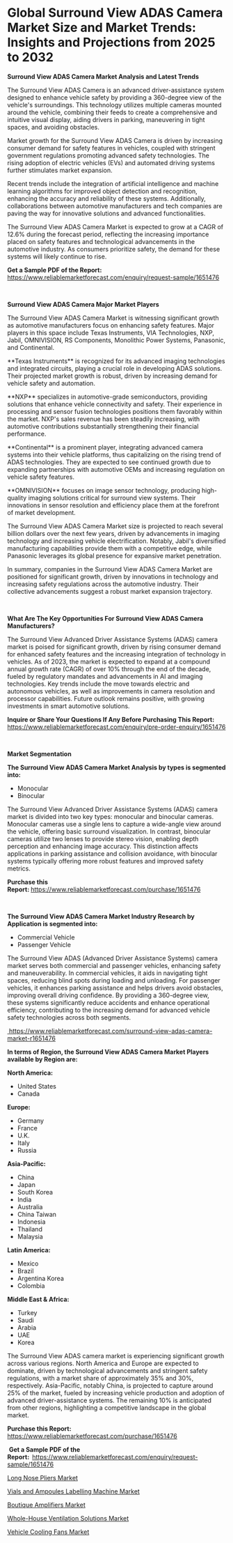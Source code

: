 <p><h1>Global Surround View ADAS Camera Market Size and Market Trends: Insights and Projections from 2025 to 2032</h1></p><p><strong>Surround View ADAS Camera Market Analysis and Latest Trends</strong></p>
<p><p>The Surround View ADAS Camera is an advanced driver-assistance system designed to enhance vehicle safety by providing a 360-degree view of the vehicle's surroundings. This technology utilizes multiple cameras mounted around the vehicle, combining their feeds to create a comprehensive and intuitive visual display, aiding drivers in parking, maneuvering in tight spaces, and avoiding obstacles. </p><p>Market growth for the Surround View ADAS Camera is driven by increasing consumer demand for safety features in vehicles, coupled with stringent government regulations promoting advanced safety technologies. The rising adoption of electric vehicles (EVs) and automated driving systems further stimulates market expansion. </p><p>Recent trends include the integration of artificial intelligence and machine learning algorithms for improved object detection and recognition, enhancing the accuracy and reliability of these systems. Additionally, collaborations between automotive manufacturers and tech companies are paving the way for innovative solutions and advanced functionalities. </p><p>The Surround View ADAS Camera Market is expected to grow at a CAGR of 12.6% during the forecast period, reflecting the increasing importance placed on safety features and technological advancements in the automotive industry. As consumers prioritize safety, the demand for these systems will likely continue to rise.</p></p>
<p><strong>Get a Sample PDF of the Report:&nbsp;</strong> <a href="https://www.reliablemarketforecast.com/enquiry/request-sample/1651476?utm_campaign=2516&utm_medium=2&utm_source=Github&utm_content=ia&utm_term=23032025&utm_id=surround-view-adas-camera">https://www.reliablemarketforecast.com/enquiry/request-sample/1651476</a></p>
<p>&nbsp;</p>
<p><strong>Surround View ADAS Camera Major Market Players</strong></p>
<p><p>The Surround View ADAS Camera Market is witnessing significant growth as automotive manufacturers focus on enhancing safety features. Major players in this space include Texas Instruments, VIA Technologies, NXP, Jabil, OMNIVISION, RS Components, Monolithic Power Systems, Panasonic, and Continental.</p><p>**Texas Instruments** is recognized for its advanced imaging technologies and integrated circuits, playing a crucial role in developing ADAS solutions. Their projected market growth is robust, driven by increasing demand for vehicle safety and automation.</p><p>**NXP** specializes in automotive-grade semiconductors, providing solutions that enhance vehicle connectivity and safety. Their experience in processing and sensor fusion technologies positions them favorably within the market. NXP's sales revenue has been steadily increasing, with automotive contributions substantially strengthening their financial performance.</p><p>**Continental** is a prominent player, integrating advanced camera systems into their vehicle platforms, thus capitalizing on the rising trend of ADAS technologies. They are expected to see continued growth due to expanding partnerships with automotive OEMs and increasing regulation on vehicle safety features.</p><p>**OMNIVISION** focuses on image sensor technology, producing high-quality imaging solutions critical for surround view systems. Their innovations in sensor resolution and efficiency place them at the forefront of market development.</p><p>The Surround View ADAS Camera Market size is projected to reach several billion dollars over the next few years, driven by advancements in imaging technology and increasing vehicle electrification. Notably, Jabil's diversified manufacturing capabilities provide them with a competitive edge, while Panasonic leverages its global presence for expansive market penetration.</p><p>In summary, companies in the Surround View ADAS Camera Market are positioned for significant growth, driven by innovations in technology and increasing safety regulations across the automotive industry. Their collective advancements suggest a robust market expansion trajectory.</p></p>
<p>&nbsp;</p>
<p><strong>What Are The Key Opportunities For Surround View ADAS Camera Manufacturers?</strong></p>
<p><p>The Surround View Advanced Driver Assistance Systems (ADAS) camera market is poised for significant growth, driven by rising consumer demand for enhanced safety features and the increasing integration of technology in vehicles. As of 2023, the market is expected to expand at a compound annual growth rate (CAGR) of over 10% through the end of the decade, fueled by regulatory mandates and advancements in AI and imaging technologies. Key trends include the move towards electric and autonomous vehicles, as well as improvements in camera resolution and processor capabilities. Future outlook remains positive, with growing investments in smart automotive solutions.</p></p>
<p><strong>Inquire or Share Your Questions If Any Before Purchasing This Report:</strong> <a href="https://www.reliablemarketforecast.com/enquiry/pre-order-enquiry/1651476?utm_campaign=2516&utm_medium=2&utm_source=Github&utm_content=ia&utm_term=23032025&utm_id=surround-view-adas-camera">https://www.reliablemarketforecast.com/enquiry/pre-order-enquiry/1651476</a></p>
<p>&nbsp;</p>
<p><strong>Market Segmentation</strong></p>
<p><strong>The Surround View ADAS Camera Market Analysis by types is segmented into:</strong></p>
<p><ul><li>Monocular</li><li>Binocular</li></ul></p>
<p><p>The Surround View Advanced Driver Assistance Systems (ADAS) camera market is divided into two key types: monocular and binocular cameras. Monocular cameras use a single lens to capture a wide-angle view around the vehicle, offering basic surround visualization. In contrast, binocular cameras utilize two lenses to provide stereo vision, enabling depth perception and enhancing image accuracy. This distinction affects applications in parking assistance and collision avoidance, with binocular systems typically offering more robust features and improved safety metrics.</p></p>
<p><strong>Purchase this Report:&nbsp;</strong><a href="https://www.reliablemarketforecast.com/purchase/1651476?utm_campaign=2516&utm_medium=2&utm_source=Github&utm_content=ia&utm_term=23032025&utm_id=surround-view-adas-camera">https://www.reliablemarketforecast.com/purchase/1651476</a></p>
<p>&nbsp;</p>
<p><strong>The Surround View ADAS Camera Market Industry Research by Application is segmented into:</strong></p>
<p><ul><li>Commercial Vehicle</li><li>Passenger Vehicle</li></ul></p>
<p><p>The Surround View ADAS (Advanced Driver Assistance Systems) camera market serves both commercial and passenger vehicles, enhancing safety and maneuverability. In commercial vehicles, it aids in navigating tight spaces, reducing blind spots during loading and unloading. For passenger vehicles, it enhances parking assistance and helps drivers avoid obstacles, improving overall driving confidence. By providing a 360-degree view, these systems significantly reduce accidents and enhance operational efficiency, contributing to the increasing demand for advanced vehicle safety technologies across both segments.</p></p>
<p><a href="https://www.reliablemarketforecast.com/surround-view-adas-camera-market-r1651476?utm_campaign=2516&utm_medium=2&utm_source=Github&utm_content=ia&utm_term=23032025&utm_id=surround-view-adas-camera">&nbsp;https://www.reliablemarketforecast.com/surround-view-adas-camera-market-r1651476</a></p>
<p><strong>In terms of Region, the Surround View ADAS Camera Market Players available by Region are:</strong></p>
<p>
    <p> <strong> North America: </strong>
        <ul>
            <li>United States</li>
            <li>Canada</li>
        </ul>
        </p> 
    <p> <strong> Europe: </strong>
        <ul>
            <li>Germany</li>
            <li>France</li>
            <li>U.K.</li>
            <li>Italy</li>
            <li>Russia</li>
        </ul>
        </p> 
    <p> <strong> Asia-Pacific: </strong>
        <ul>
            <li>China</li>
            <li>Japan</li>
            <li>South Korea</li>
            <li>India</li>
            <li>Australia</li>
            <li>China Taiwan</li>
            <li>Indonesia</li>
            <li>Thailand</li>
            <li>Malaysia</li>
        </ul>
        </p> 
    <p> <strong> Latin America: </strong>
        <ul>
            <li>Mexico</li>
            <li>Brazil</li>
            <li>Argentina Korea</li>
            <li>Colombia</li>
        </ul>
        </p> 
    <p> <strong> Middle East & Africa: </strong>
        <ul>
            <li>Turkey</li>
            <li>Saudi</li>
            <li>Arabia</li>
            <li>UAE</li>
            <li>Korea</li>
        </ul>
    </p>
    </p>
<p><p>The Surround View ADAS camera market is experiencing significant growth across various regions. North America and Europe are expected to dominate, driven by technological advancements and stringent safety regulations, with a market share of approximately 35% and 30%, respectively. Asia-Pacific, notably China, is projected to capture around 25% of the market, fueled by increasing vehicle production and adoption of advanced driver-assistance systems. The remaining 10% is anticipated from other regions, highlighting a competitive landscape in the global market.</p></p>
<p><strong>Purchase this Report: </strong><a href="https://www.reliablemarketforecast.com/purchase/1651476?utm_campaign=2516&utm_medium=2&utm_source=Github&utm_content=ia&utm_term=23032025&utm_id=surround-view-adas-camera">https://www.reliablemarketforecast.com/purchase/1651476</a></p>
<p>&nbsp;<strong>Get a Sample PDF of the Report:&nbsp;&nbsp;</strong><a href="https://www.reliablemarketforecast.com/enquiry/request-sample/1651476?utm_campaign=2516&utm_medium=2&utm_source=Github&utm_content=ia&utm_term=23032025&utm_id=surround-view-adas-camera">https://www.reliablemarketforecast.com/enquiry/request-sample/1651476</a></p>
<p><strong></strong></p>
<p><p><a href="https://www.linkedin.com/pulse/long-nose-pliers-market-analysis-report-2025-2032-challenges-w83pe?utm_campaign=2516&utm_medium=2&utm_source=Github&utm_content=ia&utm_term=23032025&utm_id=surround-view-adas-camera">Long Nose Pliers Market</a></p><p><a href="https://github.com/ernierintzfu/Market-Research-Report-List-1/blob/main/vials-and-ampoules-labelling-machine-market.md?utm_campaign=2516&utm_medium=2&utm_source=Github&utm_content=ia&utm_term=23032025&utm_id=surround-view-adas-camera">Vials and Ampoules Labelling Machine Market</a></p><p><a href="https://www.linkedin.com/pulse/boutique-amplifiers-market-size-global-industry-analysis-growth-qdkxe?utm_campaign=2516&utm_medium=2&utm_source=Github&utm_content=ia&utm_term=23032025&utm_id=surround-view-adas-camera">Boutique Amplifiers Market</a></p><p><a href="https://github.com/smarzkathyb6/Market-Research-Report-List-1/blob/main/whole-house-ventilation-solutions-market.md?utm_campaign=2516&utm_medium=2&utm_source=Github&utm_content=ia&utm_term=23032025&utm_id=surround-view-adas-camera">Whole-House Ventilation Solutions Market</a></p><p><a href="https://www.linkedin.com/pulse/size-dynamics-expected-growth-vehicle-cooling-fans-7qore?utm_campaign=2516&utm_medium=2&utm_source=Github&utm_content=ia&utm_term=23032025&utm_id=surround-view-adas-camera">Vehicle Cooling Fans Market</a></p></p>
